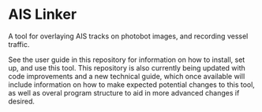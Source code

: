 # AIS Linker
A tool for overlaying AIS tracks on photobot images, and recording vessel traffic.

See the user guide in this repository for information on how to install, set up, and use this tool. This repository is also currently being updated with code improvements and a new technical guide, which once available will include information on how to make expected potential changes to this tool, as well as overal program structure to aid in more advanced changes if desired.
